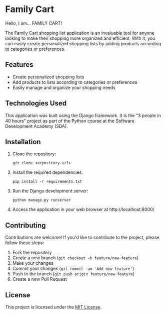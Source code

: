 # Family Cart

Hello, I am... FAMILY CART!

The Family Cart shopping list application is an invaluable tool for anyone looking to make their shopping more organized and efficient. With it, you can easily create personalized shopping lists by adding products according to categories or preferences. 

## Features

- Create personalized shopping lists
- Add products to lists according to categories or preferences
- Easily manage and organize your shopping needs

## Technologies Used

This application was built using the Django framework. It is the "3 people in 40 hours" project as part of the Python course at the Software Development Academy (SDA).

## Installation

1. Clone the repository:

    ```
    git clone <repository-url>
    ```

2. Install the required dependencies:

    ```
    pip install -r requirements.txt
    ```

3. Run the Django development server:

    ```
    python manage.py runserver
    ```

4. Access the application in your web browser at http://localhost:8000/

## Contributing

Contributions are welcome! If you'd like to contribute to the project, please follow these steps:

1. Fork the repository
2. Create a new branch (`git checkout -b feature/new-feature`)
3. Make your changes
4. Commit your changes (`git commit -am 'Add new feature'`)
5. Push to the branch (`git push origin feature/new-feature`)
6. Create a new Pull Request

## License

This project is licensed under the [MIT License](LICENSE).
